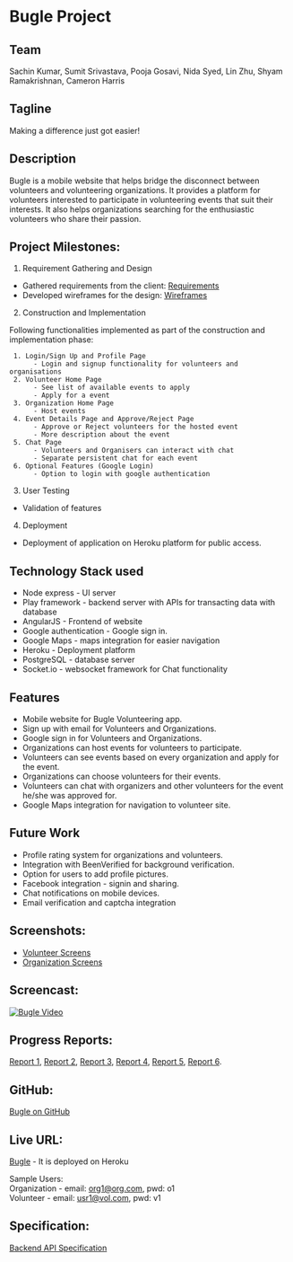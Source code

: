 # Bugle Project 

## Team 
Sachin Kumar, Sumit Srivastava, Pooja Gosavi, Nida Syed, Lin Zhu, Shyam Ramakrishnan, Cameron Harris

## Tagline 
Making a difference just got easier!

## Description
Bugle is a mobile website that helps bridge the disconnect between volunteers and volunteering organizations. It provides a platform for volunteers interested to participate in volunteering events that suit their interests. It also helps organizations searching for the enthusiastic volunteers who share their passion.

## Project Milestones:

1. Requirement Gathering and Design
* Gathered requirements from the client: [Requirements](Requirements.md)
* Developed wireframes for the design: [Wireframes](Wireframes)

2. Construction and Implementation

Following functionalities implemented as part of the construction and implementation phase:

     1. Login/Sign Up and Profile Page
          - Login and signup functionality for volunteers and organisations
     2. Volunteer Home Page
          - See list of available events to apply
          - Apply for a event
     3. Organization Home Page
          - Host events
     4. Event Details Page and Approve/Reject Page
          - Approve or Reject volunteers for the hosted event
          - More description about the event
     5. Chat Page
          - Volunteers and Organisers can interact with chat
          - Separate persistent chat for each event
     6. Optional Features (Google Login)
          - Option to login with google authentication
          
3. User Testing
* Validation of features

4. Deployment
* Deployment of application on Heroku platform for public access.

## Technology Stack used
* Node express - UI server
* Play framework - backend server with APIs for transacting data with database
* AngularJS - Frontend of website
* Google authentication - Google sign in.
* Google Maps - maps integration for easier navigation
* Heroku - Deployment platform
* PostgreSQL - database server
* Socket.io - websocket framework for Chat functionality

## Features
* Mobile website for Bugle Volunteering app.
* Sign up with email for Volunteers and Organizations.
* Google sign in for Volunteers and Organizations.
* Organizations can host events for volunteers to participate.
* Volunteers can see events based on every organization and apply for the event.
* Organizations can choose volunteers for their events.
* Volunteers can chat with organizers and other volunteers for the event he/she was approved for.
* Google Maps integration for navigation to volunteer site.

## Future Work
* Profile rating system for organizations and volunteers.
* Integration with BeenVerified for background verification.
* Option for users to add profile pictures.
* Facebook integration - signin and sharing.
* Chat notifications on mobile devices.
* Email verification and captcha integration

## Screenshots:
* [Volunteer Screens](Media/Screenshots/Volunteer)
* [Organization Screens](Media/Screenshots/Organization)

## Screencast: 
[![Bugle Video](https://img.youtube.com/vi/LVQ9Lop0-x4/0.jpg)](https://www.youtube.com/watch?v=LVQ9Lop0-x4)

## Progress Reports: 
[Report 1](Documentation/Progress%20Reports/Report%201.txt), [Report 2](Documentation/Progress%20Reports/Report%202.txt), [Report 3](Documentation/Progress%20Reports/Report%203.txt), [Report 4](Documentation/Progress%20Reports/Report%204.txt), [Report 5](Documentation/Progress%20Reports/Report%205.txt), [Report 6](Documentation/Progress%20Reports/Report%206.txt).

## GitHub: 
[Bugle on GitHub](https://github.com/NCSUMobiles/spring18_Bugle)

## Live URL: 
[Bugle](https://bugle-npm-srv.herokuapp.com/) - It is deployed on Heroku <br/>

Sample Users:<br/>
Organization - email: org1@org.com, pwd: o1 <br/> 
Volunteer - email: usr1@vol.com, pwd: v1 <br/>

## Specification: 
[Backend API Specification](bugle-play-server/README.md)
